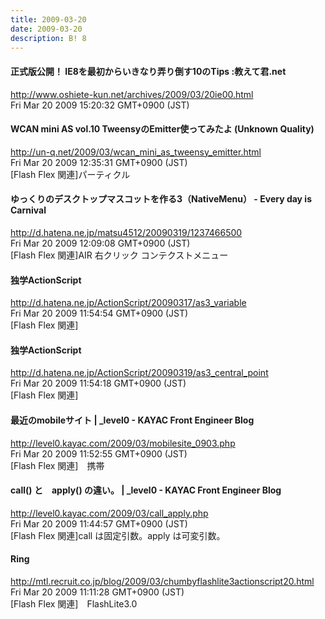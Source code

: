 ```yaml
---
title: 2009-03-20
date: 2009-03-20
description: B! 8
---
```


#### 正式版公開！ IE8を最初からいきなり弄り倒す10のTips :教えて君.net
http://www.oshiete-kun.net/archives/2009/03/20ie00.html<br>
Fri Mar 20 2009 15:20:32 GMT+0900 (JST)<br>


#### WCAN mini AS vol.10  TweensyのEmitter使ってみたよ (Unknown Quality)
http://un-q.net/2009/03/wcan_mini_as_tweensy_emitter.html<br>
Fri Mar 20 2009 12:35:31 GMT+0900 (JST)<br>
[Flash Flex 関連]パーティクル


#### ゆっくりのデスクトップマスコットを作る3（NativeMenu） - Every day is Carnival
http://d.hatena.ne.jp/matsu4512/20090319/1237466500<br>
Fri Mar 20 2009 12:09:08 GMT+0900 (JST)<br>
[Flash Flex 関連]AIR 右クリック コンテクストメニュー


#### 独学ActionScript
http://d.hatena.ne.jp/ActionScript/20090317/as3_variable<br>
Fri Mar 20 2009 11:54:54 GMT+0900 (JST)<br>
[Flash Flex 関連]


#### 独学ActionScript
http://d.hatena.ne.jp/ActionScript/20090319/as3_central_point<br>
Fri Mar 20 2009 11:54:18 GMT+0900 (JST)<br>
[Flash Flex 関連]


#### 最近のmobileサイト | _level0 - KAYAC Front Engineer Blog
http://level0.kayac.com/2009/03/mobilesite_0903.php<br>
Fri Mar 20 2009 11:52:55 GMT+0900 (JST)<br>
[Flash Flex 関連]　携帯


#### call() と　apply() の違い。 | _level0 - KAYAC Front Engineer Blog
http://level0.kayac.com/2009/03/call_apply.php<br>
Fri Mar 20 2009 11:44:57 GMT+0900 (JST)<br>
[Flash Flex 関連]call は固定引数。apply は可変引数。


#### Ring
http://mtl.recruit.co.jp/blog/2009/03/chumbyflashlite3actionscript20.html<br>
Fri Mar 20 2009 11:11:28 GMT+0900 (JST)<br>
[Flash Flex 関連]　FlashLite3.0


